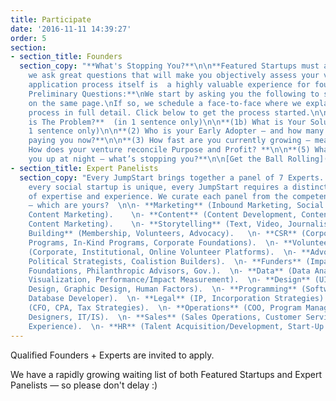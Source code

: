 ```yaml
---
title: Participate
date: '2016-11-11 14:39:27'
order: 5
section:
- section_title: Founders
  section_copy: "**What's Stopping You?**\n\n**Featured Startups must apply: because
    we ask great questions that will make you objectively assess your venture, the
    application process itself is  a highly valuable experience for founders.**\n\n**5
    Preliminary Questions:**\nWe start by asking you the following to see if we''re
    on the same page.\nIf so, we schedule a face-to-face where we explain the complete
    process in full detail. Click below to get the process started.\n\n**(1a) What
    is The Problem?**  (in 1 sentence only)\n\n**(1b) What is Your Solution?**  (in
    1 sentence only)\n\n**(2) Who is your Early Adopter — and how many of them are
    paying you now?**\n\n**(3) How fast are you currently growing — measured how?**\n\n**(4)
    How does your venture reconcile Purpose and Profit? **\n\n**(5) What’s keeping
    you up at night — what’s stopping you?**\n\n[Get the Ball Rolling](mailto:info@socialrocketfactory.com)  \nWe'll be in touch within 24hrs.\n\n"
- section_title: Expert Panelists
  section_copy: "Every JumpStart brings together a panel of 7 Experts.  \nBecause
    every social startup is unique, every JumpStart requires a distinct combination
    of expertise and experience. We curate each panel from the competencies below
    — which are yours?  \n\n- **Marketing** (Inbound Marketing, Social Marketing,
    Content Marketing).    \n- **Content** (Content Development, Content Management,
    Content Marketing).    \n- **Storytelling** (Text, Video, Journalism).   \n- **Community
    Building** (Membership, Volunteers, Advocacy).   \n- **CSR** (Corporate Volunteer
    Programs, In-Kind Programs, Corporate Foundations).  \n- **Volunteer Experience**
    (Corporate, Institutional, Online Volunteer Platforms).  \n- **Advocacy** (Lobbyists,
    Political Strategists, Coalistion Builders).  \n- **Funders** (Impact Investors,
    Foundations, Philanthropic Advisors, Gov.).  \n- **Data** (Data Analytics, Data
    Visualization, Performance/Impact Measurement).  \n- **Design** (UI/UX, Product
    Design, Graphic Design, Human Factors).  \n- **Programming** (Software Developer,
    Database Developer).  \n- **Legal** (IP, Incorporation Strategies).  \n- **Financial**
    (CFO, CPA, Tax Strategies).  \n- **Operations** (COO, Program Managers, Systems
    Designers, IT/IS).  \n- **Sales** (Sales Operations, Customer Service, Customer
    Experience).  \n- **HR** (Talent Acquisition/Development, Start-Up Staff Scaling/Structure).\n\n[Get on a Panel](mailto:info@socialrocketfactory.com)  \nWe'll be in touch within 24hrs.\n\n"
---
```

Qualified Founders + Experts are invited to apply.

We have a rapidly growing waiting list of both Featured Startups and Expert Panelists — so please don't delay :)

